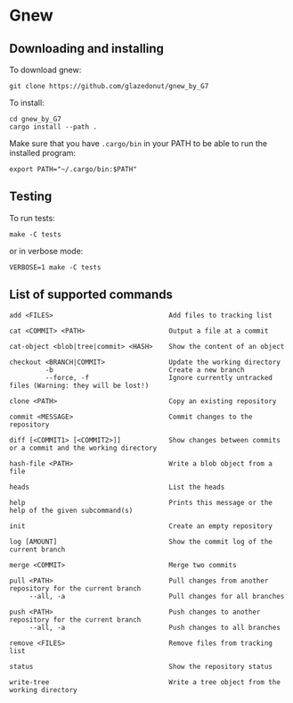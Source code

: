 # Gnew

## Downloading and installing

To download gnew:

    git clone https://github.com/glazedonut/gnew_by_G7

To install:

    cd gnew_by_G7
    cargo install --path .

Make sure that you have `.cargo/bin` in your PATH to be able to run the installed program:

    export PATH="~/.cargo/bin:$PATH"

## Testing

To run tests:

    make -C tests

or in verbose mode:

    VERBOSE=1 make -C tests

## List of supported commands

```
add <FILES>                             Add files to tracking list

cat <COMMIT> <PATH>                     Output a file at a commit

cat-object <blob|tree|commit> <HASH>    Show the content of an object

checkout <BRANCH|COMMIT>                Update the working directory
         -b                             Create a new branch
         --force, -f                    Ignore currently untracked files (Warning: they will be lost!)

clone <PATH>                            Copy an existing repository

commit <MESSAGE>                        Commit changes to the repository

diff [<COMMIT1> [<COMMIT2>]]            Show changes between commits or a commit and the working directory

hash-file <PATH>                        Write a blob object from a file

heads                                   List the heads

help                                    Prints this message or the help of the given subcommand(s)

init                                    Create an empty repository

log [AMOUNT]                            Show the commit log of the current branch

merge <COMMIT>                          Merge two commits

pull <PATH>                             Pull changes from another repository for the current branch
     --all, -a                          Pull changes for all branches

push <PATH>                             Push changes to another repository for the current branch
     --all, -a                          Push changes to all branches

remove <FILES>                          Remove files from tracking list

status                                  Show the repository status

write-tree                              Write a tree object from the working directory
```
